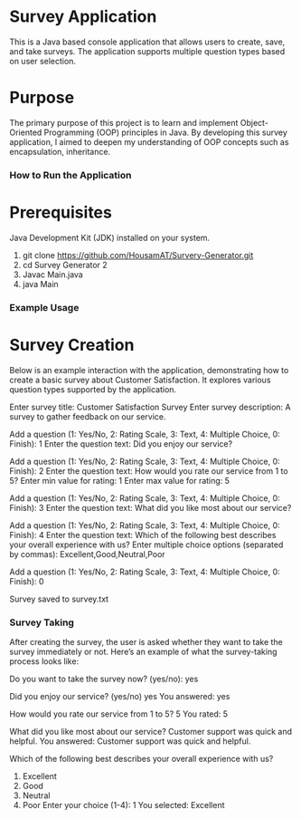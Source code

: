 # Survey Application
This is a Java based console application that allows users to create, save, and take surveys.
The application supports multiple question types based on user selection. 

# Purpose
The primary purpose of this project is to learn and implement Object-Oriented Programming (OOP) principles in Java. By developing this survey application, I aimed to deepen my understanding of OOP concepts such as encapsulation, inheritance.

### How to Run the Application ###

# Prerequisites
Java Development Kit (JDK) installed on your system.

1. git clone https://github.com/HousamAT/Survery-Generator.git
2. cd Survey Generator 2 
3. Javac Main.java
4. java Main



### Example Usage ###

# Survey Creation
Below is an example interaction with the application, demonstrating how to create a basic survey about Customer Satisfaction. It explores various question types supported by the application.


Enter survey title: Customer Satisfaction Survey
Enter survey description: A survey to gather feedback on our service.

Add a question (1: Yes/No, 2: Rating Scale, 3: Text, 4: Multiple Choice, 0: Finish):
1
Enter the question text: Did you enjoy our service?

Add a question (1: Yes/No, 2: Rating Scale, 3: Text, 4: Multiple Choice, 0: Finish):
2
Enter the question text: How would you rate our service from 1 to 5?
Enter min value for rating: 1
Enter max value for rating: 5

Add a question (1: Yes/No, 2: Rating Scale, 3: Text, 4: Multiple Choice, 0: Finish):
3
Enter the question text: What did you like most about our service?

Add a question (1: Yes/No, 2: Rating Scale, 3: Text, 4: Multiple Choice, 0: Finish):
4
Enter the question text: Which of the following best describes your overall experience with us?
Enter multiple choice options (separated by commas): Excellent,Good,Neutral,Poor

Add a question (1: Yes/No, 2: Rating Scale, 3: Text, 4: Multiple Choice, 0: Finish):
0

Survey saved to survey.txt


### Survey Taking ### 
After creating the survey, the user is asked whether they want to take the survey immediately or not. Here’s an example of what the survey-taking process looks like:


Do you want to take the survey now? (yes/no): yes

Did you enjoy our service? (yes/no)
yes
You answered: yes

How would you rate our service from 1 to 5?
5
You rated: 5

What did you like most about our service?
Customer support was quick and helpful.
You answered: Customer support was quick and helpful.

Which of the following best describes your overall experience with us?
1. Excellent
2. Good
3. Neutral
4. Poor
Enter your choice (1-4): 1
You selected: Excellent

